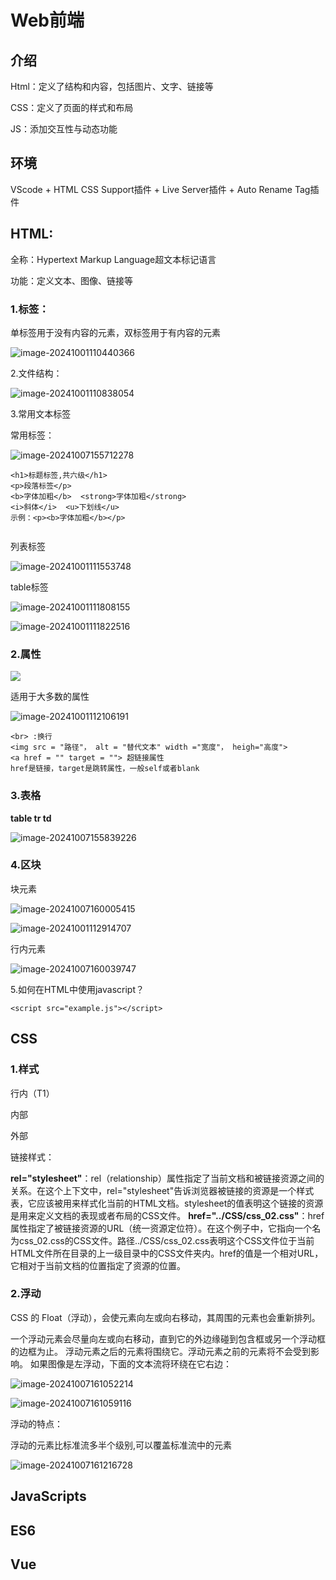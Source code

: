 # Web前端

## 介绍

Html：定义了结构和内容，包括图片、文字、链接等

CSS：定义了页面的样式和布局

JS：添加交互性与动态功能 

## 环境

VScode + HTML CSS Support插件 + Live Server插件 + Auto Rename Tag插件



## HTML:

全称：Hypertext Markup Language超文本标记语言

功能：定义文本、图像、链接等

### 1.标签：

单标签用于没有内容的元素，双标签用于有内容的元素

![image-20241001110440366](C:\Users\12280\AppData\Roaming\Typora\typora-user-images\image-20241001110440366.png)

2.文件结构：

![image-20241001110838054](C:\Users\12280\AppData\Roaming\Typora\typora-user-images\image-20241001110838054.png)

3.常用文本标签

常用标签：

![image-20241007155712278](C:\Users\12280\AppData\Roaming\Typora\typora-user-images\image-20241007155712278.png)



```
<h1>标题标签,共六级</h1> 
<p>段落标签</p> 
<b>字体加粗</b>  <strong>字体加粗</strong>
<i>斜体</i>  <u>下划线</u>
示例：<p><b>字体加粗</b></p> 


```

列表标签

![image-20241001111553748](C:\Users\12280\AppData\Roaming\Typora\typora-user-images\image-20241001111553748.png)

table标签

![image-20241001111808155](C:\Users\12280\AppData\Roaming\Typora\typora-user-images\image-20241001111808155.png)

![image-20241001111822516](C:\Users\12280\AppData\Roaming\Typora\typora-user-images\image-20241001111822516.png)

### 2.属性

![ ](C:\Users\12280\AppData\Roaming\Typora\typora-user-images\image-20241001111911864.png)

适用于大多数的属性

![image-20241001112106191](C:\Users\12280\AppData\Roaming\Typora\typora-user-images\image-20241001112106191.png)



```
<br> :换行
<img src = "路径"， alt = "替代文本" width ="宽度"， heigh="高度">
<a href = "" target = ""> 超链接属性
href是链接，target是跳转属性，一般self或者blank
```

### 3.表格



**table tr td**

![image-20241007155839226](C:\Users\12280\AppData\Roaming\Typora\typora-user-images\image-20241007155839226.png)



### 4.区块

块元素

![image-20241007160005415](C:\Users\12280\AppData\Roaming\Typora\typora-user-images\image-20241007160005415.png)

![image-20241001112914707](C:\Users\12280\AppData\Roaming\Typora\typora-user-images\image-20241001112914707.png)

行内元素

![image-20241007160039747](C:\Users\12280\AppData\Roaming\Typora\typora-user-images\image-20241007160039747.png)

5.如何在HTML中使用javascript？

```
<script src="example.js"></script>

```



## CSS



### 1.样式

行内（T1）

内部

外部

链接样式：

**rel="stylesheet"**：rel（relationship）属性指定了当前文档和被链接资源之间的关系。在这个上下文中，rel="stylesheet"告诉浏览器被链接的资源是一个样式表，它应该被用来样式化当前的HTML文档。stylesheet的值表明这个链接的资源是用来定义文档的表现或者布局的CSS文件。
**href="../CSS/css_02.css"**：href属性指定了被链接资源的URL（统一资源定位符）。在这个例子中，它指向一个名为css_02.css的CSS文件。路径../CSS/css_02.css表明这个CSS文件位于当前HTML文件所在目录的上一级目录中的CSS文件夹内。href的值是一个相对URL，它相对于当前文档的位置指定了资源的位置。

### 2.浮动



CSS 的 Float（浮动），会使元素向左或向右移动，其周围的元素也会重新排列。

一个浮动元素会尽量向左或向右移动，直到它的外边缘碰到包含框或另一个浮动框的边框为止。
浮动元素之后的元素将围绕它。浮动元素之前的元素将不会受到影响。
如果图像是左浮动，下面的文本流将环绕在它右边：

![image-20241007161052214](C:\Users\12280\AppData\Roaming\Typora\typora-user-images\image-20241007161052214.png)

![image-20241007161059116](C:\Users\12280\AppData\Roaming\Typora\typora-user-images\image-20241007161059116.png)

浮动的特点：

浮动的元素比标准流多半个级别,可以覆盖标准流中的元素

![image-20241007161216728](C:\Users\12280\AppData\Roaming\Typora\typora-user-images\image-20241007161216728.png)

## JavaScripts

## ES6

## Vue

